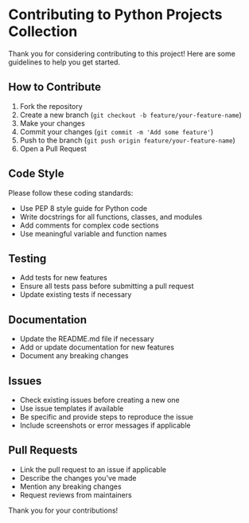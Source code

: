 # Contributing to Python Projects Collection

Thank you for considering contributing to this project! Here are some guidelines to help you get started.

## How to Contribute

1. Fork the repository
2. Create a new branch (`git checkout -b feature/your-feature-name`)
3. Make your changes
4. Commit your changes (`git commit -m 'Add some feature'`)
5. Push to the branch (`git push origin feature/your-feature-name`)
6. Open a Pull Request

## Code Style

Please follow these coding standards:
- Use PEP 8 style guide for Python code
- Write docstrings for all functions, classes, and modules
- Add comments for complex code sections
- Use meaningful variable and function names

## Testing

- Add tests for new features
- Ensure all tests pass before submitting a pull request
- Update existing tests if necessary

## Documentation

- Update the README.md file if necessary
- Add or update documentation for new features
- Document any breaking changes

## Issues

- Check existing issues before creating a new one
- Use issue templates if available
- Be specific and provide steps to reproduce the issue
- Include screenshots or error messages if applicable

## Pull Requests

- Link the pull request to an issue if applicable
- Describe the changes you've made
- Mention any breaking changes
- Request reviews from maintainers

Thank you for your contributions!
